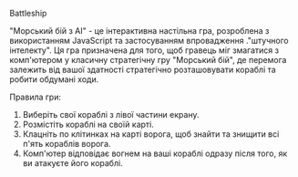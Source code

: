 Battleship

"Морський бій з AI" - це інтерактивна настільна гра, розроблена з використанням JavaScript та застосуванням впровадження ."штучного інтелекту". Ця гра призначена для того, щоб гравець міг змагатися з комп'ютером у класичну стратегічну гру "Морський бій", де перемога залежить від вашої здатності стратегічно розташовувати кораблі та робити обдумані ходи.

Правила гри:

1. Виберіть свої кораблі з лівої частини екрану.
2. Розмістіть кораблі на своїй карті.
3. Клацніть по клітинках на карті ворога, щоб знайти та знищити всі п'ять кораблів ворога.
4. Комп'ютер відповідає вогнем на ваші кораблі одразу після того, як ви атакуєте його кораблі.
